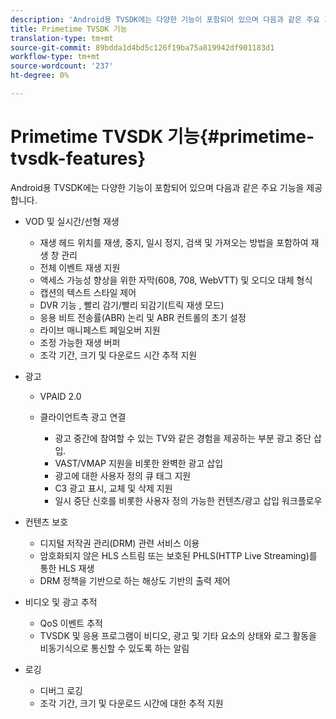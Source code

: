 ```yaml
---
description: 'Android용 TVSDK에는 다양한 기능이 포함되어 있으며 다음과 같은 주요 기능을 제공합니다 '
title: Primetime TVSDK 기능
translation-type: tm+mt
source-git-commit: 89bdda1d4bd5c126f19ba75a819942df901183d1
workflow-type: tm+mt
source-wordcount: '237'
ht-degree: 0%

---
```



# Primetime TVSDK 기능{#primetime-tvsdk-features}

Android용 TVSDK에는 다양한 기능이 포함되어 있으며 다음과 같은 주요 기능을 제공합니다.

* VOD 및 실시간/선형 재생

   * 재생 헤드 위치를 재생, 중지, 일시 정지, 검색 및 가져오는 방법을 포함하여 재생 창 관리
   * 전체 이벤트 재생 지원
   * 액세스 가능성 향상을 위한 자막(608, 708, WebVTT) 및 오디오 대체 형식
   * 캡션의 텍스트 스타일 제어
   * DVR 기능 , 빨리 감기/빨리 되감기(트릭 재생 모드)
   * 응용 비트 전송률(ABR) 논리 및 ABR 컨트롤의 초기 설정
   * 라이브 매니페스트 페일오버 지원
   * 조정 가능한 재생 버퍼
   * 조각 기간, 크기 및 다운로드 시간 추적 지원

* 광고

   * VPAID 2.0
   * 클라이언트측 광고 연결

      * 광고 중간에 참여할 수 있는 TV와 같은 경험을 제공하는 부분 광고 중단 삽입.
      * VAST/VMAP 지원을 비롯한 완벽한 광고 삽입
      * 광고에 대한 사용자 정의 큐 태그 지원
      * C3 광고 표시, 교체 및 삭제 지원
      * 일시 중단 신호를 비롯한 사용자 정의 가능한 컨텐츠/광고 삽입 워크플로우

* 컨텐츠 보호

   * 디지털 저작권 관리(DRM) 관련 서비스 이용
   * 암호화되지 않은 HLS 스트림 또는 보호된 PHLS(HTTP Live Streaming)를 통한 HLS 재생
   * DRM 정책을 기반으로 하는 해상도 기반의 출력 제어

* 비디오 및 광고 추적

   * QoS 이벤트 추적
   * TVSDK 및 응용 프로그램이 비디오, 광고 및 기타 요소의 상태와 로그 활동을 비동기식으로 통신할 수 있도록 하는 알림

* 로깅

   * 디버그 로깅
   * 조각 기간, 크기 및 다운로드 시간에 대한 추적 지원

